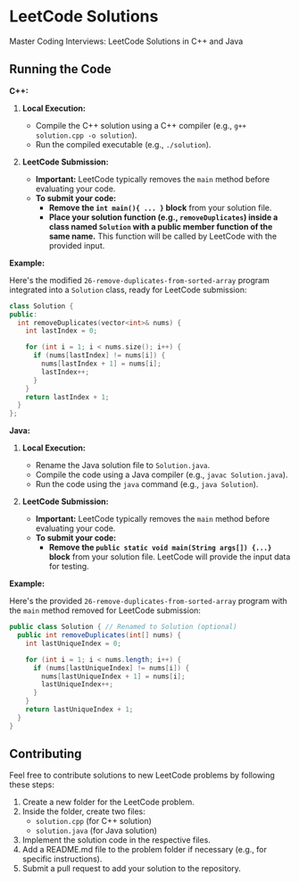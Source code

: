 # LeetCode Solutions

Master Coding Interviews: LeetCode Solutions in C++ and Java

## Running the Code

**C++:**

1. **Local Execution:**
    * Compile the C++ solution using a C++ compiler (e.g., `g++ solution.cpp -o solution`).
    * Run the compiled executable (e.g., `./solution`).

2. **LeetCode Submission:**
    * **Important:** LeetCode typically removes the `main` method before evaluating your code.
    * **To submit your code:**
        * **Remove the `int main(){ ... }` block** from your solution file.
        * **Place your solution function (e.g., `removeDuplicates`) inside a class named `Solution` with a public member function of the same name.** This function will be called by LeetCode with the provided input.

**Example:**

Here's the modified `26-remove-duplicates-from-sorted-array` program integrated into a `Solution` class, ready for LeetCode submission:

```c++
class Solution {
public:
  int removeDuplicates(vector<int>& nums) {
    int lastIndex = 0;

    for (int i = 1; i < nums.size(); i++) {
      if (nums[lastIndex] != nums[i]) {
        nums[lastIndex + 1] = nums[i];
        lastIndex++;
      }
    }
    return lastIndex + 1;
  }
};
```

**Java:**

1. **Local Execution:**
    * Rename the Java solution file to `Solution.java`.
    * Compile the code using a Java compiler (e.g., `javac Solution.java`).
    * Run the code using the `java` command (e.g., `java Solution`).

2. **LeetCode Submission:**
    * **Important:** LeetCode typically removes the `main` method before evaluating your code.
    * **To submit your code:**
        * **Remove the `public static void main(String args[]) {...}` block** from your solution file. LeetCode will provide the input data for testing.

**Example:**

Here's the provided `26-remove-duplicates-from-sorted-array` program with the `main` method removed for LeetCode submission:

```java
public class Solution { // Renamed to Solution (optional)
  public int removeDuplicates(int[] nums) {
    int lastUniqueIndex = 0;

    for (int i = 1; i < nums.length; i++) {
      if (nums[lastUniqueIndex] != nums[i]) {
        nums[lastUniqueIndex + 1] = nums[i];
        lastUniqueIndex++;
      }
    }
    return lastUniqueIndex + 1;
  }
}
```
## Contributing

Feel free to contribute solutions to new LeetCode problems by following these steps:

1. Create a new folder for the LeetCode problem.
2. Inside the folder, create two files:
    * `solution.cpp` (for C++ solution)
    * `solution.java` (for Java solution)
3. Implement the solution code in the respective files.
4. Add a README.md file to the problem folder if necessary (e.g., for specific instructions).
5. Submit a pull request to add your solution to the repository.

<!--
## License

This repository is licensed under the [MIT License](https://choosealicense.com/licenses/mit/).
-->

